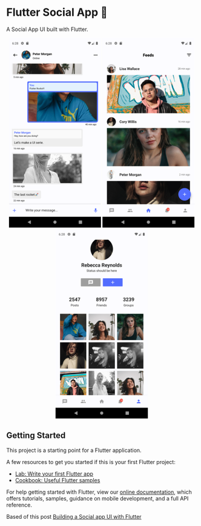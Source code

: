 # Flutter Social App 🤳
A Social App UI built with Flutter.

<p align="center">
    <img src="docs/Screenshot_1563388115.png" height="500em"/>
    <img src="docs/Screenshot_1563388127.png" height="500em"/>
    <img src="docs/Screenshot_1563388135.png" height="500em"/>
</p>

## Getting Started

This project is a starting point for a Flutter application.

A few resources to get you started if this is your first Flutter project:

- [Lab: Write your first Flutter app](https://flutter.dev/docs/get-started/codelab)
- [Cookbook: Useful Flutter samples](https://flutter.dev/docs/cookbook)

For help getting started with Flutter, view our
[online documentation](https://flutter.dev/docs), which offers tutorials,
samples, guidance on mobile development, and a full API reference.

Based of this post [Building a Social app UI with Flutter](https://medium.com/@guruliciousjide/building-a-social-app-ui-with-flutter-af3d2317dc10)
